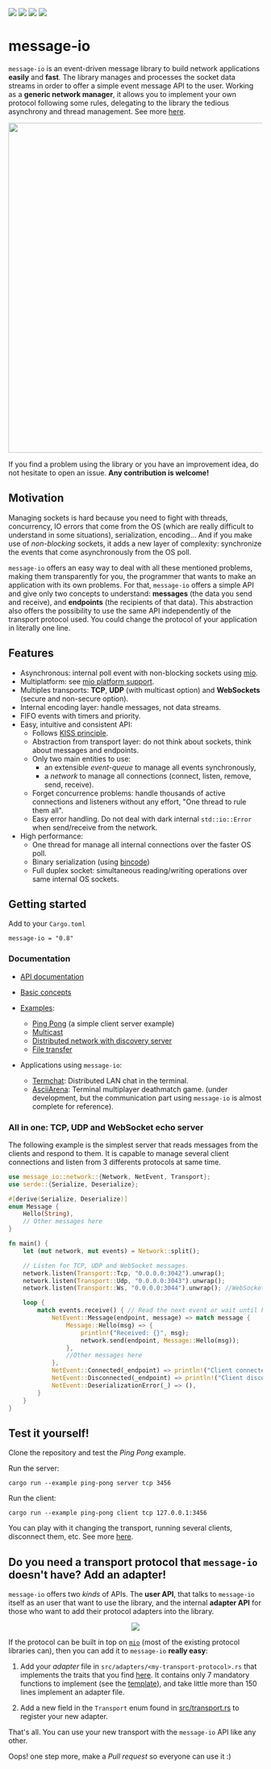 [![](https://img.shields.io/crates/v/message-io)](https://crates.io/crates/message-io)
[![](https://img.shields.io/crates/l/message-io)](https://www.apache.org/licenses/LICENSE-2.0.txt)
[![](https://img.shields.io/crates/d/message-io)](https://crates.io/crates/message-io)
[![](https://img.shields.io/github/workflow/status/lemunozm/message-io/message-io%20ci)](https://github.com/lemunozm/message-io/actions?query=workflow%3A%22message-io+ci%22)

# message-io
`message-io` is an event-driven message library to build network applications **easily** and **fast**.
The library manages and processes the socket data streams in order to offer a simple
event message API to the user.
Working as a **generic network manager**, it allows you to implement your own protocol
following some rules, delegating to the library the tedious asynchrony and thread management.
See more [here](#custom-adapter).

<p align="center">
  <img src="https://docs.google.com/drawings/d/e/2PACX-1vSPmycMsWoQq60MPEODcakFQVPkDwVy98AnduTswFNPGBB5dpbIsSCHHBhS2iEuSUtbVaYQb7zgfgjO/pub?w=653&h=305" width="653"/>
</p>

If you find a problem using the library or you have an improvement idea, do not hesitate to open an issue. **Any contribution is welcome!**

## Motivation
Managing sockets is hard because you need to fight with threads, concurrency,
IO errors that come from the OS (which are really difficult to understand in some situations),
serialization, encoding...
And if you make use of *non-blocking* sockets, it adds a new layer of complexity:
synchronize the events that come asynchronously from the OS poll.

`message-io` offers an easy way to deal with all these mentioned problems,
making them transparently for you,
the programmer that wants to make an application with its own problems.
For that, `message-io` offers a simple API and give only two concepts to understand:
**messages** (the data you send and receive), and **endpoints** (the recipients of that data).
This abstraction also offers the possibility to use the same API independently
of the transport protocol used.
You could change the protocol of your application in literally one line.

## Features
- Asynchronous: internal poll event with non-blocking sockets using [mio](https://github.com/tokio-rs/mio).
- Multiplatform: see [mio platform support](https://github.com/tokio-rs/mio#platforms).
- Multiples transports: **TCP**, **UDP** (with multicast option) and
  **WebSockets** (secure and non-secure option).
- Internal encoding layer: handle messages, not data streams.
- FIFO events with timers and priority.
- Easy, intuitive and consistent API:
  - Follows [KISS principle](https://en.wikipedia.org/wiki/KISS_principle).
  - Abstraction from transport layer: do not think about sockets, think about messages and endpoints.
  - Only two main entities to use:
    - an extensible *event-queue* to manage all events synchronously,
    - a *network* to manage all connections (connect, listen, remove, send, receive).
  - Forget concurrence problems: handle thousands of active connections and listeners without any
    effort, "One thread to rule them all".
  - Easy error handling.
    Do not deal with dark internal `std::io::Error` when send/receive from the network.
- High performance:
    - One thread for manage all internal connections over the faster OS poll.
    - Binary serialization (using [bincode](https://github.com/servo/bincode))
    - Full duplex socket: simultaneous reading/writing operations over same internal OS sockets.

## Getting started
Add to your `Cargo.toml`
```
message-io = "0.8"
```

### Documentation
- [API documentation](https://docs.rs/message-io/)
- [Basic concepts](docs/basic_concepts.md)
- [Examples](examples):
  - [Ping Pong](examples/ping-pong) (a simple client server example)
  - [Multicast](examples/multicast)
  - [Distributed network with discovery server](examples/distributed)
  - [File transfer](examples/file-transfer)

- Applications using `message-io`:
  - [Termchat](https://github.com/lemunozm/termchat): Distributed LAN chat in the terminal.
  - [AsciiArena](https://github.com/lemunozm/asciiarena): Terminal multiplayer deathmatch game.
    (under development, but the communication part using `message-io` is almost complete for reference).

### All in one: TCP, UDP and WebSocket echo server
The following example is the simplest server that reads messages from the clients and respond to them.
It is capable to manage several client connections and listen from 3 differents protocols at same time.

```rust
use message_io::network::{Network, NetEvent, Transport};
use serde::{Serialize, Deserialize};

#[derive(Serialize, Deserialize)]
enum Message {
    Hello(String),
    // Other messages here
}

fn main() {
    let (mut network, mut events) = Network::split();

    // Listen for TCP, UDP and WebSocket messages.
    network.listen(Transport::Tcp, "0.0.0.0:3042").unwrap();
    network.listen(Transport::Udp, "0.0.0.0:3043").unwrap();
    network.listen(Transport::Ws, "0.0.0.0:3044").unwrap(); //WebSockets

    loop {
        match events.receive() { // Read the next event or wait until have it.
            NetEvent::Message(endpoint, message) => match message {
                Message::Hello(msg) => {
                    println!("Received: {}", msg);
                    network.send(endpoint, Message::Hello(msg));
                },
                //Other messages here
            },
            NetEvent::Connected(_endpoint) => println!("Client connected"), // Tcp or Ws
            NetEvent::Disconnected(_endpoint) => println!("Client disconnected"), //Tcp or Ws
            NetEvent::DeserializationError(_) => (),
        }
    }
}
```

## Test it yourself!
Clone the repository and test the *Ping Pong* example.

Run the server:
```
cargo run --example ping-pong server tcp 3456
```
Run the client:
```
cargo run --example ping-pong client tcp 127.0.0.1:3456
```

You can play with it changing the transport, running several clients, disconnect them, etc.
See more [here](examples/ping-pong).

## Do you need a transport protocol that `message-io` doesn't have? Add an adapter! <span id="custom-adapter"><span>

`message-io` offers two *kinds* of APIs.
The **user API**, that talks to `message-io` itself as an user that want to use the library,
and the internal **adapter API** for those who want to add their protocol adapters into the library.

<p align="center">
  <img src="https://docs.google.com/drawings/d/e/2PACX-1vRMwZsL8Tki3Sq9Zc2hpZ8L3bJPuj38zgiMKzBCXsX3wrPnfyG2hp-ijmDFUPqicEQZFeyUFxhcdJMB/pub?w=546&h=276"/>
</p>

If the protocol can be built in top on [`mio`](https://github.com/tokio-rs/mio#platforms)
(most of the existing protocol libraries can), then you can add it to `message-io` **really easy**:

1. Add your *adapter* file in `src/adapters/<my-transport-protocol>.rs` that implements the
  traits that you find [here](https://docs.rs/message-io/0.8.0/message_io/adapter/index.html).
  It contains only 7 mandatory functions to implement (see the [template](src/adapters/template.rs)),
  and take little more than 150 lines implement an adapter file.

1. Add a new field in the `Transport` enum found in [src/transport.rs](src/transport.rs)
  to register your new adapter.

That's all.
You can use your new transport with the `message-io` API like any other.

Oops! one step more, make a *Pull request* so everyone can use it :)

